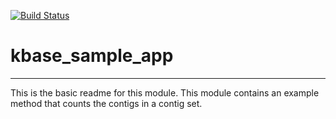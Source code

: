 [![Build Status](https://travis-ci.org/arfath/kbase_sample_app.svg?branch=master)](https://travis-ci.org/arfath/kbase_sample_app)

# kbase_sample_app
---

This is the basic readme for this module. This module contains an example method that counts the contigs in a contig set.
